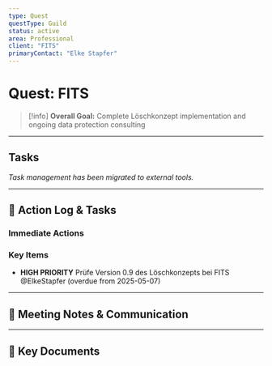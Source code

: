 ```yaml
---
type: Quest
questType: Guild
status: active
area: Professional
client: "FITS"
primaryContact: "Elke Stapfer"
---
```


# Quest: FITS

> [!info]
> **Overall Goal:** Complete Löschkonzept implementation and ongoing data protection consulting

---

## Tasks

*Task management has been migrated to external tools.*

---

## 📝 Action Log & Tasks

### Immediate Actions
### Key Items
- **HIGH PRIORITY** Prüfe Version 0.9 des Löschkonzepts bei FITS @ElkeStapfer (overdue from 2025-05-07)

---

## 💬 Meeting Notes & Communication

---

## 📎 Key Documents